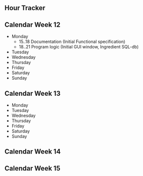 Hour Tracker
---

## Calendar Week 12
* Monday
  * 15..18 Documentation (Initial Functional specification)
  * 18..21 Program logic (Initial GUI window, Ingredient SQL-db)
* Tuesday
* Wednesday
* Thursday
* Friday
* Saturday
* Sunday

## Calendar Week 13
* Monday
* Tuesday
* Wednesday
* Thursday
* Friday
* Saturday
* Sunday

## Calendar Week 14
## Calendar Week 15
